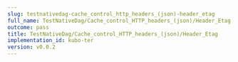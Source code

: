 ```yaml
---
slug: testnativedag-cache_control_http_headers_(json)-header_etag
full_name: TestNativeDag/Cache_control_HTTP_headers_(json)/Header_Etag
outcome: pass
title: TestNativeDag/Cache_control_HTTP_headers_(json)/Header_Etag
implementation_id: kubo-ter
version: v0.0.2
---
```


